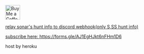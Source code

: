 <a href='https://ko-fi.com/iamskyblue' target='_blank'><img height='35' style='border:0px;height:46px;' src='https://az743702.vo.msecnd.net/cdn/kofi1.png?v=0' border='0' alt='Buy Me a Coffee at ko-fi.com' />
  
relay sonar's hunt info to discord webhook(only S,SS hunt info)

subscribe here: https://forms.gle/AJ1EgHJkt6nFHm1D6

host by heroku
